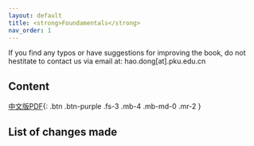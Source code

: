 ```yaml
---
layout: default
title: <strong>Foundamentals</strong>
nav_order: 1
---
```


If you find any typos or have suggestions for improving the book, do not hestitate to contact us via email at: hao.dong[at].pku.edu.cn

## Content
[中文版PDF](/assets/pdfs/foundamentals.pdf){: .btn .btn-purple  .fs-3 .mb-4 .mb-md-0 .mr-2 }

## List of changes made

